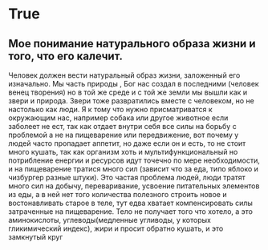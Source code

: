 ﻿# True
## Мое понимание натурального образа жизни и того, что его калечит.

Человек должен вести натуральный образ жизни, заложенный его изначально. Мы часть природы , Бог нас создал в последними (человек венец творения) но в той же среде и с той же земли мы вышли как и звери и природа. 	Звери тоже развратились вместе с человеком, но не настолько как люди. Я к тому что нужно присматриватся к окружающим нас, например собака или другое животное если заболеет не ест, так как отдает внутри себя все силы на борьбу с проблемой а не на пищеварение  или передвижение, вот почему у людей часто пропадает аппетит, но даже если он и есть, то  не стоит много кушать, так как организм хоть и мультифункциональный но потрибление енергии и ресурсов идут точечно по мере необходимости, и на пищеварение тратися много сил (зависит что за еда, типо яблоко и чизбургер разные штуки).
Это частая проблема людей, люди тратят много сил на добычу, переваривание, усвоение питательных элементов из еды, а в ней нет того количества полезного строить новое и востонавливать старое в теле, тут едва хватает компенсировать силы затраченные  на пищеварение. Тело не получает того что хотело, а это аминокислоты, углеводы(медленные угливоды, у которых гликимический индекс), жири и просит обратно кушать, и это замкнутый круг
